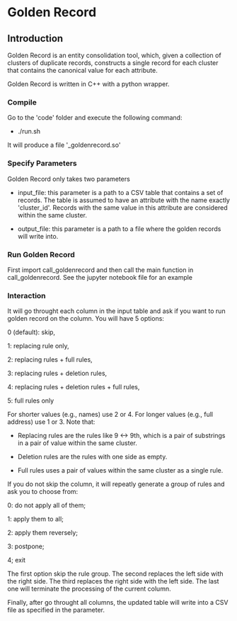 Golden Record 
===================

Introduction
----------
Golden Record is an entity consolidation tool, which, given a collection of clusters of duplicate records, constructs a single record for each cluster that contains the canonical value for each attribute. 

Golden Record is written in C++ with a python wrapper.

### Compile
Go to the 'code' folder and execute the following command:

* ./run.sh 

It will produce a file '_goldenrecord.so'

### Specify Parameters
Golden Record only takes two parameters

* input_file: this parameter is a path to a CSV table that contains a set of records. The table is assumed to have an attribute with the name exactly 'cluster_id'. Records with the same value in this attribute are considered  within the same cluster.

* output_file: this parameter is a path to a file where the golden records will write into.

### Run Golden Record

First import call_goldenrecord and then call the main function in call_goldenrecord. See the jupyter notebook file for an example

### Interaction

It will go throught each column in the input table and ask if you want to run golden record on the column. You will have 5 options:

0 (default): skip,  

1: replacing rule only, 

2: replacing rules + full rules, 

3: replacing rules + deletion rules, 

4: replacing rules + deletion rules + full rules,

5: full rules only

For shorter values (e.g., names) use 2 or 4. For longer values (e.g., full address) use 1 or 3. Note that:

* Replacing rules are the rules like 9 <-> 9th, which is a pair of substrings in a pair of value within the same cluster.

* Deletion rules are the rules with one side as empty.

* Full rules uses a pair of values within the same cluster as a single rule.

If you do not skip the column, it will repeatly generate a group of rules and ask you to choose from:

0: do not apply all of them;  

1: apply them to all;  

2: apply them reversely; 

3: postpone;  

4; exit

The first option skip the rule group. The second replaces the left side with the right side. The third replaces the right side with the left side. The last one will terminate the processing of the current column.

Finally, after go throught all columns, the updated table will write into a CSV file as specified in the parameter.



